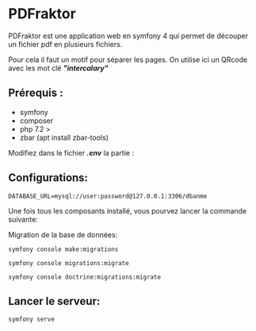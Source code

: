 # PDFraktor

PDFraktor est une application web en symfony 4 qui permet de découper un fichier pdf en plusieurs fichiers.

Pour cela il faut un motif pour séparer les pages. On utilise ici un QRcode avec les mot clé **_"intercalary"_**

## Prérequis :
- symfony
- composer
- php 7.2 >
- zbar (apt install zbar-tools)

Modifiez dans le fichier **_.env_** la partie :

## Configurations:
```dotenv
DATABASE_URL=mysql://user:password@127.0.0.1:3306/dbanme
```

Une fois tous les composants installé, vous pourvez lancer la commande suivante:

Migration de la base de données:
```shell script
symfony console make:migrations
```

```shell script
symfony console migrations:migrate
```

```shell script
symfony console doctrine:migrations:migrate
```

## Lancer le serveur: 
```shell script
symfony serve
```

